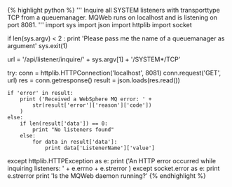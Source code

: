 {% highlight python %}
'''
 Inquire all SYSTEM listeners with transporttype TCP from a queuemanager.
 MQWeb runs on localhost and is listening on port 8081. 
'''
import sys
import json
import httplib
import socket

if len(sys.argv) < 2 :
	print 'Please pass me the name of a queuemanager as argument'
	sys.exit(1)

url = '/api/listener/inquire/' + sys.argv[1] + '/SYSTEM*/TCP'

try:
	conn = httplib.HTTPConnection('localhost', 8081)
	conn.request('GET', url)
	res = conn.getresponse()
	result = json.loads(res.read())

	if 'error' in result:
		print ('Received a WebSphere MQ error: ' +	
			str(result['error']['reason']['code'])
		)
	else:
		if len(result['data']) == 0:
			print "No listeners found"
		else:
			for data in result['data']:
				print data['ListenerName']['value']
except httplib.HTTPException as e:
	print ('An HTTP error occurred while inquiring listeners: ' +
		e.errno + e.strerror
	)
except socket.error as e:
	print e.strerror
	print 'Is the MQWeb daemon running?'
{% endhighlight %}
